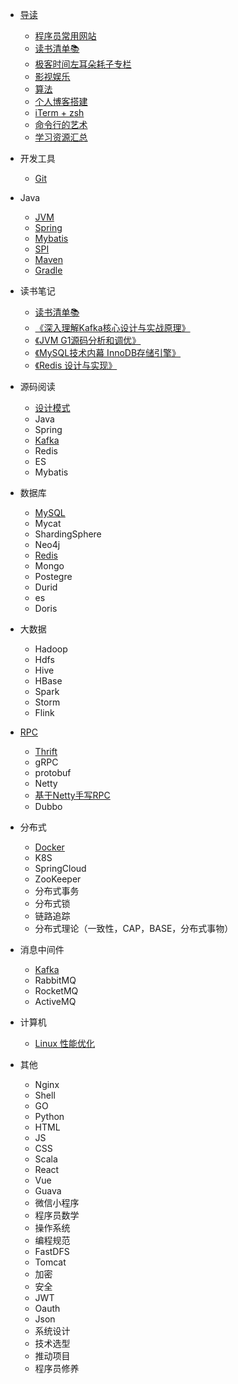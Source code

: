 * [导读](/home)
  * [程序员常用网站](pages/head/website)
  * [读书清单📚](pages/book)
  * [极客时间左耳朵耗子专栏](pages/head/list)
  * [影视娱乐](pages/head/video)
  * [算法](pages/head/algorithm)
  * [个人博客搭建](pages/head/blog)
  * [iTerm + zsh](pages/head/zsh)
  * [命令行的艺术](pages/linux/command)
  * [学习资源汇总](pages/head/source)

* 开发工具
  * [Git](pages/java/git)

* Java
  * [JVM](pages/jvm/) 
  * [Spring](pages/spring/)
  * [Mybatis](pages/mybatis/)
  * [SPI](pages/java/spi)
  * [Maven]()
  * [Gradle](pages/build/conf)

* 读书笔记
  * [读书清单📚](pages/book)
  * [《深入理解Kafka核心设计与实战原理》](pages/kafka/)
  * [《JVM G1源码分析和调优》](pages/jvm/)
  * [《MySQL技术内幕 InnoDB存储引擎》](pages/mysql/)
  * [《Redis 设计与实现》](pages/redis/)

* 源码阅读
  * [设计模式](pages/design/)
  * Java
  * Spring
  * [Kafka](pages/kafka)
  * Redis
  * ES
  * Mybatis
  
* 数据库
  * [MySQL](pages/mysql/)
  * Mycat
  * ShardingSphere
  * Neo4j
  * [Redis](pages/redis/)
  * Mongo
  * Postegre
  * Durid
  * es
  * Doris

* 大数据
  * Hadoop
  * Hdfs
  * Hive
  * HBase
  * Spark
  * Storm
  * Flink

* [RPC](pages/rpc/rpc)
  * [Thrift](pages/rpc/thrift)
  * gRPC
  * protobuf
  * Netty
  * [基于Netty手写RPC](pages/rpc/netty-rpc)
  * Dubbo  

* 分布式
  * [Docker](pages/docker/)
  * K8S
  * SpringCloud
  * ZooKeeper
  * 分布式事务
  * 分布式锁
  * 链路追踪
  * 分布式理论（一致性，CAP，BASE，分布式事物）
  
* 消息中间件 
  * [Kafka](pages/kafka/)
  * RabbitMQ
  * RocketMQ
  * ActiveMQ

* 计算机
  * [Linux 性能优化](pages/linux/)

* 其他
  * Nginx
  * Shell
  * GO
  * Python
  * HTML
  * JS
  * CSS
  * Scala
  * React
  * Vue
  * Guava
  * 微信小程序
  * 程序员数学
  * 操作系统
  * 编程规范
  * FastDFS
  * Tomcat
  * 加密
  * 安全
  * JWT
  * Oauth
  * Json
  * 系统设计
  * 技术选型
  * 推动项目
  * 程序员修养
